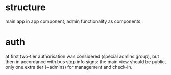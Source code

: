 # structure

main app in app component, admin functionality as components.

# auth

at first two-tier authorisation was considered (special admins group), but then in accordance with bus stop info signs: the main view should be public, only one extra tier (~admins) for management and check-in.
